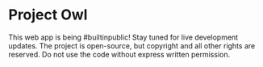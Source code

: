 # Project Owl

This web app is being #builtinpublic! Stay tuned for live development updates.
The project is open-source, but copyright and all other rights are reserved. Do not use the code without express written permission.
